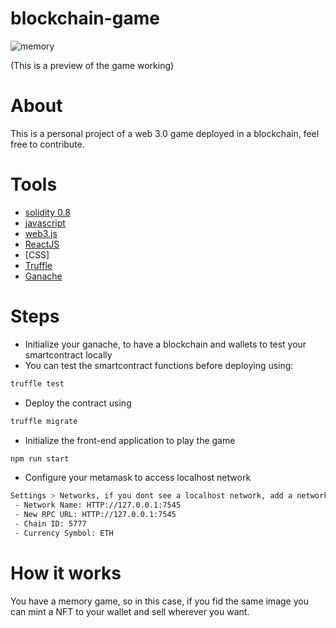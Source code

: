 ﻿# blockchain-game

![memory](https://cdn.discordapp.com/attachments/811040342811476049/936856198781759488/unknown.png)

(This is a preview of the game working)

##

# About

This is a personal project of a web 3.0 game deployed in a blockchain, feel free to contribute. 

# Tools

 - [solidity 0.8](https://docs.soliditylang.org/en/v0.8.11/)
 - [javascript](https://www.javascript.com/)
 - [web3.js](https://web3js.readthedocs.io/en/v1.7.0/)
 - [ReactJS](https://reactjs.org/)
 - [CSS]
 - [Truffle](https://trufflesuite.com/)
 - [Ganache](https://trufflesuite.com/ganache/)

# Steps

 - Initialize your ganache, to have a blockchain and wallets to test your smartcontract locally
 - You can test the smartcontract functions before deploying using:

```bash
truffle test
```
 - Deploy the contract using 

```bash
truffle migrate
```

 - Initialize the front-end application to play the game

```bash
npm run start
```

 - Configure your metamask to access localhost network
```bash
Settings > Networks, if you dont see a localhost network, add a network with these parameters:
 - Network Name: HTTP://127.0.0.1:7545 
 - New RPC URL: HTTP://127.0.0.1:7545
 - Chain ID: 5777
 - Currency Symbol: ETH
 ```
 
 # How it works
 
 You have a memory game, so in this case, if you fid the same image you can mint a NFT to your wallet and sell wherever you want.
